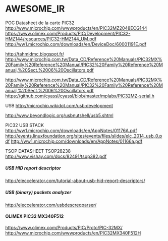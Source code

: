 # AWESOME_IR

POC
Datasheet de la carte PIC32
http://www.microchip.com/wwwproducts/en/PIC32MZ2048ECG144
https://www.olimex.com/Products/PIC/Development/PIC32-HMZ144/resources/PIC32-HMZ144_UM.pdf
http://ww1.microchip.com/downloads/en/DeviceDoc/60001191E.pdf

http://tahmidmc.blogspot.fr/
http://www.microchip.com.tw/Data_CD/Reference%20Manuals/PIC32MX%20Family%20Reference%20Manual/PIC32%20Family%20Reference%20Manual,%20Sect.%2006%20Oscillators.pdf

http://www.microchip.com.tw/Data_CD/Reference%20Manuals/PIC32MX%20Family%20Reference%20Manual/PIC32%20Family%20Reference%20Manual,%20Sect.%2006%20Oscillators.pdf
https://github.com/cyassl/cyassl/blob/master/mplabx/PIC32MZ-serial.h

USB
http://microchip.wikidot.com/usb:development


http://www.beyondlogic.org/usbnutshell/usb5.shtml

PIC32 USB STACK
http://ww1.microchip.com/downloads/en/AppNotes/01176A.pdf
http://events.linuxfoundation.org/sites/events/files/slides/elc_2014_usb_0.pdf
http://ww1.microchip.com/downloads/en/AppNotes/01166a.pdf

TSOP DATASHEET TSOP28238
http://www.vishay.com/docs/82491/tsop382.pdf

##### USB HID report descriptor
http://eleccelerator.com/tutorial-about-usb-hid-report-descriptors/

##### USB (binary) packets analyzer
http://eleccelerator.com/usbdescreqparser/

#### OLIMEX PIC32 MX340F512
https://www.olimex.com/Products/PIC/Proto/PIC-32MX/
http://www.microchip.com/wwwproducts/en/PIC32MX340F512H
